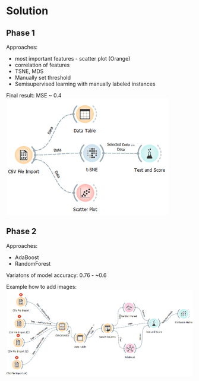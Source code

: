 # Solution

## Phase 1
Approaches:
- most important features - scatter plot (Orange)
- correlation of features
- TSNE, MDS
- Manually set threshold
- Semisupervised learning with manually labeled instances

Final result: MSE ~ 0.4
![p1](imgs/p1_orange.png)

## Phase 2
Approaches:
- AdaBoost
- RandomForest

Variatons of model accuracy: 0.76 - ~0.6

Example how to add images:
![p2](imgs/p2_orange.png)
